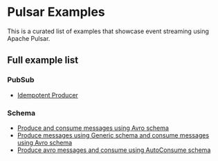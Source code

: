 # Pulsar Examples

This is a curated list of examples that showcase event streaming using Apache Pulsar.

## Full example list

### PubSub

- [Idempotent Producer](pubsub/examples/idempotent-producer.md)

### Schema

- [Produce and consume messages using Avro schema](schema/examples/produce-consume-avro-messages.md)
- [Produce messages using Generic schema and consume messages using Avro schema](schema/examples/produce-generic-records-consume-avro-messages.md)
- [Produce avro messages and consume using AutoConsume schema](schema/examples/produce-avro-records-auto-consume-messages.md)

